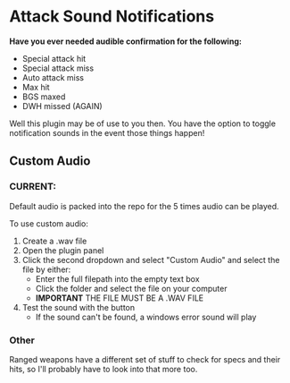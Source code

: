 # Attack Sound Notifications
**Have you ever needed audible confirmation for the following:**
* Special attack hit
* Special attack miss
* Auto attack miss
* Max hit
* BGS maxed
* DWH missed (AGAIN)

Well this plugin may be of use to you then. You have the option to toggle notification sounds in the event those things happen!

## Custom Audio
### CURRENT:
Default audio is packed into the repo for the 5 times audio can be played.

To use custom audio:
1. Create a .wav file
2. Open the plugin panel
3. Click the second dropdown and select "Custom Audio" and select the file by either:
    * Enter the full filepath into the empty text box
    * Click the folder and select the file on your computer
    * **IMPORTANT** THE FILE MUST BE A .WAV FILE
4. Test the sound with the button
    * If the sound can't be found, a windows error sound will play

### Other
Ranged weapons have a different set of stuff to check for specs and their hits, so I'll probably have to look into that more too.